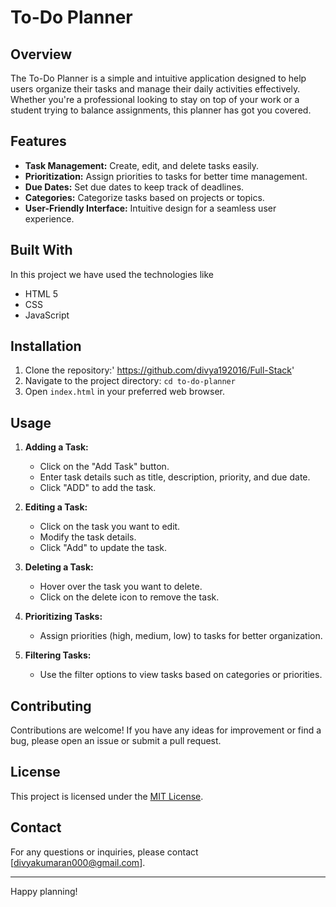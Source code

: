 # To-Do Planner

## Overview

The To-Do Planner is a simple and intuitive application designed to help users organize their tasks and manage their daily activities effectively. Whether you're a professional looking to stay on top of your work or a student trying to balance assignments, this planner has got you covered.

## Features

- **Task Management:** Create, edit, and delete tasks easily.
- **Prioritization:** Assign priorities to tasks for better time management.
- **Due Dates:** Set due dates to keep track of deadlines.
- **Categories:** Categorize tasks based on projects or topics.
- **User-Friendly Interface:** Intuitive design for a seamless user experience.

## Built With 

 In this project we have used the technologies like
- HTML 5
- CSS
- JavaScript

## Installation

1. Clone the repository:' https://github.com/divya192016/Full-Stack'
2. Navigate to the project directory: `cd to-do-planner`
3. Open `index.html` in your preferred web browser.

## Usage

1. **Adding a Task:**
   - Click on the "Add Task" button.
   - Enter task details such as title, description, priority, and due date.
   - Click "ADD" to add the task.

2. **Editing a Task:**
   - Click on the task you want to edit.
   - Modify the task details.
   - Click "Add" to update the task.

3. **Deleting a Task:**
   - Hover over the task you want to delete.
   - Click on the delete icon to remove the task.

4. **Prioritizing Tasks:**
   - Assign priorities (high, medium, low) to tasks for better organization.

5. **Filtering Tasks:**
   - Use the filter options to view tasks based on categories or priorities.

## Contributing

Contributions are welcome! If you have any ideas for improvement or find a bug, please open an issue or submit a pull request.

## License

This project is licensed under the [MIT License](LICENSE).

## Contact

For any questions or inquiries, please contact [divyakumaran000@gmail.com].

---

Happy planning!





